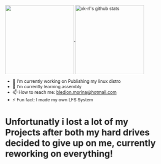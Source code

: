   <a href="https://github.com/xk-rl">
    <img align="center" src="https://github-readme-stats.vercel.app/api/top-langs/?username=xk-rl&hide=ASP.NET,jupyter%20notebook&theme=dark&hide_langs_below=1" height="220px"/>
  </a>
  <a href="https://github.com/xk-rl">
   <img align="center" src="https://github-readme-stats.vercel.app/api?username=xk-rl&count_private=true&hide=stars&show_icons=true&theme=dark&line_height=27" alt="xk-rl's github stats" height="220px" />
  </a>


  
- 🔭 I’m currently working on Publishing my linux distro
- 🌱 I’m currently learning assembly
- 📫 How to reach me: bledion.morina@hotmail.com
- ⚡ Fun fact: I made my own LFS System
# Unfortunatly i lost a lot of my Projects after both my hard drives decided to give up on me, currently reworking on everything!

